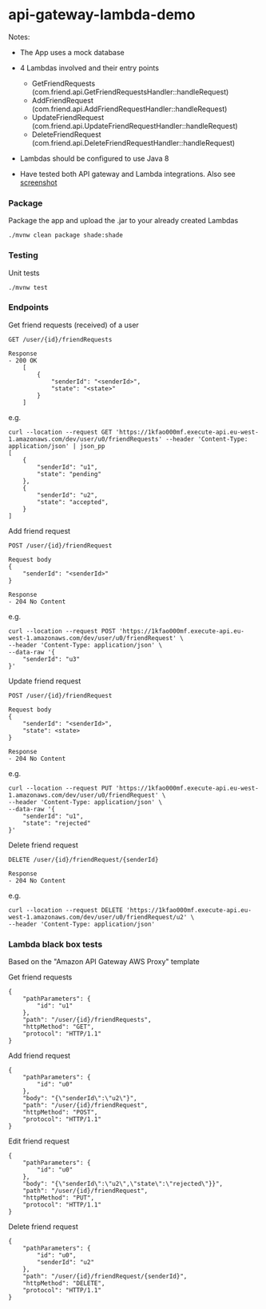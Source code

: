 # api-gateway-lambda-demo

Notes:
* The App uses a mock database
* 4 Lambdas involved and their entry points
    * GetFriendRequests (com.friend.api.GetFriendRequestsHandler::handleRequest)
    * AddFriendRequest (com.friend.api.AddFriendRequestHandler::handleRequest)
    * UpdateFriendRequest (com.friend.api.UpdateFriendRequestHandler::handleRequest)
    * DeleteFriendRequest (com.friend.api.DeleteFriendRequestHandler::handleRequest)
    
* Lambdas should be configured to use Java 8
* Have tested both API gateway and Lambda integrations. Also see [screenshot](API_Gateway_Example.png)

### Package

Package the app and upload the .jar to your already created Lambdas
```
./mvnw clean package shade:shade
```

### Testing

Unit tests
```
./mvnw test
```

### Endpoints

Get friend requests (received) of a user
```
GET /user/{id}/friendRequests 

Response
- 200 OK
    [
        {
            "senderId": "<senderId>",
            "state": "<state>"
        }
    ]
```

e.g.
```
curl --location --request GET 'https://1kfao000mf.execute-api.eu-west-1.amazonaws.com/dev/user/u0/friendRequests' --header 'Content-Type: application/json' | json_pp
[
    {
        "senderId": "u1",
        "state": "pending"
    },
    {
        "senderId": "u2",
        "state": "accepted",  
    }
]
```

Add friend request
```
POST /user/{id}/friendRequest

Request body
{
    "senderId": "<senderId>"
}

Response
- 204 No Content
```

e.g.
```
curl --location --request POST 'https://1kfao000mf.execute-api.eu-west-1.amazonaws.com/dev/user/u0/friendRequest' \
--header 'Content-Type: application/json' \
--data-raw '{
    "senderId": "u3"
}'
```

Update friend request
```
POST /user/{id}/friendRequest

Request body
{
    "senderId": "<senderId>",
    "state": <state>
}

Response
- 204 No Content
```

e.g.
```
curl --location --request PUT 'https://1kfao000mf.execute-api.eu-west-1.amazonaws.com/dev/user/u0/friendRequest' \
--header 'Content-Type: application/json' \
--data-raw '{
    "senderId": "u1",
    "state": "rejected"
}'
```

Delete friend request
```
DELETE /user/{id}/friendRequest/{senderId}

Response
- 204 No Content
```

e.g.
```
curl --location --request DELETE 'https://1kfao000mf.execute-api.eu-west-1.amazonaws.com/dev/user/u0/friendRequest/u2' \
--header 'Content-Type: application/json'
```

### Lambda black box tests

Based on the "Amazon API Gateway AWS Proxy" template

Get friend requests
```
{
    "pathParameters": {
        "id": "u1"
    },
    "path": "/user/{id}/friendRequests",
    "httpMethod": "GET",
    "protocol": "HTTP/1.1"
}
```

Add friend request
```
{
    "pathParameters": {
        "id": "u0"
    },
    "body": "{\"senderId\":\"u2\"}",
    "path": "/user/{id}/friendRequest",
    "httpMethod": "POST",
    "protocol": "HTTP/1.1"
}
```

Edit friend request
```
{
    "pathParameters": {
        "id": "u0"
    },
    "body": "{\"senderId\":\"u2\",\"state\":\"rejected\"}}",
    "path": "/user/{id}/friendRequest",
    "httpMethod": "PUT",
    "protocol": "HTTP/1.1"
}
```

Delete friend request
```
{
    "pathParameters": {
        "id": "u0",
        "senderId": "u2"
    },
    "path": "/user/{id}/friendRequest/{senderId}",
    "httpMethod": "DELETE",
    "protocol": "HTTP/1.1"
}
```
